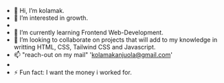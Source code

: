 - 👋 Hi, I’m kolamak.
- 👀 I’m interested in growth.
- 
- 🌱 I’m currently learning Frontend Web-Development.
- 💞️ I’m looking to collaborate on projects that will add to my knowledge in writting HTML, CSS, Tailwind CSS and Javascript.
- 📫 "reach-out on my mail" 'kolamakanjuola@gmail.com'
- 
- ⚡ Fun fact: I want the money i worked for.

<!---
kolamak/kolamak is a ✨ special ✨ repository because its `README.md` (this file) appears on your GitHub profile.
You can click the Preview link to take a look at your changes.
--->
